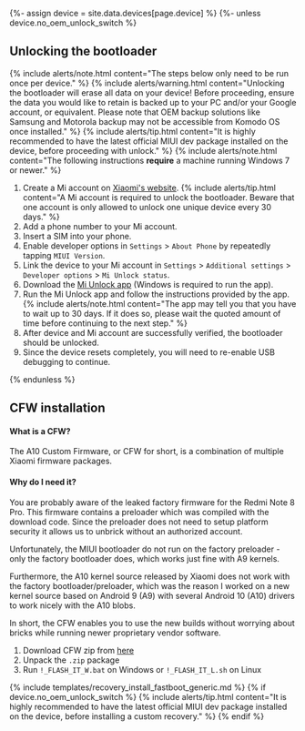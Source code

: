 {%- assign device = site.data.devices[page.device] %}
{%- unless device.no_oem_unlock_switch %}
## Unlocking the bootloader

{% include alerts/note.html content="The steps below only need to be run once per device." %}
{% include alerts/warning.html content="Unlocking the bootloader will erase all data on your device! Before proceeding, ensure the data you would like to retain is backed up to your PC and/or your Google account, or equivalent. Please note that OEM backup solutions like Samsung and Motorola backup may not be accessible from Komodo OS once installed." %}
{% include alerts/tip.html content="It is highly recommended to have the latest official MIUI dev package installed on the device, before proceeding with unlock." %}
{% include alerts/note.html content="The following instructions **require** a machine running Windows 7 or newer." %}

1. Create a Mi account on [Xiaomi's website](https://global.account.xiaomi.com/pass/register).
    {% include alerts/tip.html content="A Mi account is required to unlock the bootloader. Beware that one account is only allowed to unlock one unique device every 30 days." %}
2. Add a phone number to your Mi account.
3. Insert a SIM into your phone.
4. Enable developer options in `Settings` > `About Phone` by repeatedly tapping `MIUI Version`.
5. Link the device to your Mi account in `Settings` > `Additional settings` > `Developer options` > `Mi Unlock status`.
6. Download the [Mi Unlock app](https://en.miui.com/unlock/download_en.html) (Windows is required to run the app).
7. Run the Mi Unlock app and follow the instructions provided by the app.
    {% include alerts/note.html content="The app may tell you that you have to wait up to 30 days. If it does so, please wait the quoted amount of time before continuing to the next step." %}
8. After device and Mi account are successfully verified, the bootloader should be unlocked.
9. Since the device resets completely, you will need to re-enable USB debugging to continue.

{% endunless %}

## CFW installation

#### What is a CFW?

The A10 Custom Firmware, or CFW for short, is a combination of multiple Xiaomi firmware packages.

#### Why do I need it?

You are probably aware of the leaked factory firmware for the Redmi Note 8 Pro. This firmware contains a preloader which was compiled with the download code.
Since the preloader does not need to setup platform security it allows us to unbrick without an authorized account.

Unfortunately, the MIUI bootloader do not run on the factory preloader - only the factory bootloader does, which works just fine with A9 kernels.

Furthermore, the A10 kernel source released by Xiaomi does not work with the factory bootloader/preloader, which was the reason I worked on a new kernel source based on Android 9 (A9) with several Android 10 (A10) drivers to work nicely with the A10 blobs.

In short, the CFW enables you to use the new builds without worrying about bricks while running newer proprietary vendor software.

1. Download CFW zip from [here](https://sourceforge.net/projects/begonia-pe/files/flash_CFW%2BTWRP.zip/download)
2. Unpack the `.zip` package
3. Run `!_FLASH_IT_W.bat` on Windows or `!_FLASH_IT_L.sh` on Linux

{% include templates/recovery_install_fastboot_generic.md %}
{% if device.no_oem_unlock_switch %}
{% include alerts/tip.html content="It is highly recommended to have the latest official MIUI dev package installed on the device, before installing a custom recovery." %}
{% endif %}
